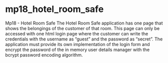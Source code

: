 # mp18_hotel_room_safe
Mp18 - Hotel Room Safe The Hotel Room Safe application has one page that shows the belongings of the customer of that room. This page can only be accessed with one html login page where the customer can write the credentials with the username as “guest” and the password as “secret”. The application must provide its own implementation of the login form and encrypt the password of the in memory user details manager with the bcrypt password encoding algorithm.
